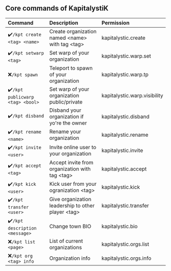 ## Core commands of KapitalystiK

| Command                          | Description                                         | Permission                   |
|:---------------------------------|:----------------------------------------------------|:-----------------------------|
| ✔️`/kpt create <tag> <name>`     | Create organization named \<name> with tag \<tag>   | kapitalystic.create          |
| ✔️`/kpt setwarp <tag>`           | Set warp of your organization                       | kapitalystic.warp.set        |
| ❌`/kpt spawn`                    | Teleport to spawn of your organization              | kapitalystic.warp.tp         |
| ✔️`/kpt publicwarp <tag> <bool>` | Set warp of your organization public/private        | kapitalystic.warp.visibility |
| ✔️`/kpt disband`                 | Disband your organization if yo're the owner        | kapitalystic.disband         |
| ✔️`/kpt rename <name>`           | Rename your organization                            | kapitalystic.rename          |
| ✔️`/kpt invite <user>`           | Invite online user to your organization             | kapitalystic.invite          |
| ✔️`/kpt accept <tag>`            | Accept invite from organization with tag \<tag>     | kapitalystic.accept          |
| ✔️`/kpt kick <user>`             | Kick user from your ogranization \<tag>             | kapitalystic.kick            |
| ✔️`/kpt transfer <user>`         | Give organization leadership to other player \<tag> | kapitalystic.transfer        |
| ✔️`/kpt description <message>`   | Change town BIO                                     | kapitalystic.bio             |
| ❌`/kpt list <page>`              | List of current organizations                       | kapitalystic.orgs.list       |
| ❌`/kpt org <tag> info`           | Organization info                                   | kapitalystic.orgs.info       |
